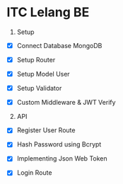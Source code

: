 # ITC Lelang BE

1. Setup
- [x] Connect Database MongoDB
- [x] Setup Router
- [x] Setup Model User
- [x] Setup Validator
- [x] Custom Middleware & JWT Verify


2. API
- [x] Register User Route
- [x] Hash Password using Bcrypt
- [x] Implementing Json Web Token
- [x] Login Route
 
